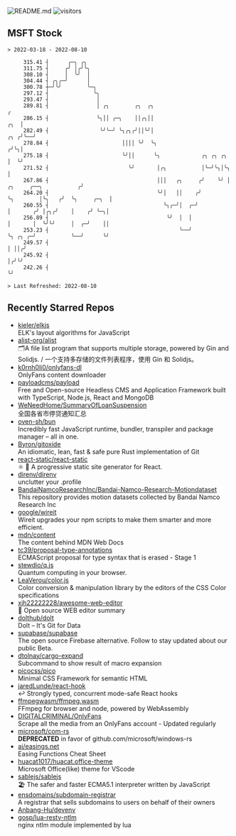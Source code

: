 ![README.md](https://github.com/Gerhut/Gerhut/workflows/README.md/badge.svg)
![visitors](https://visitors.vercel.app/Gerhut/Gerhut?token=8cf69d1f6813d272ef062726b6070c9be4ff72038cfe5a7ded7384a8da65d866)

## MSFT Stock

```
> 2022-03-18 - 2022-08-10

     315.41 ┤      ╭─╮ ╭╮                                                                                        
     311.75 ┤     ╭╯ │╭╯╰╮                                                                                       
     308.10 ┤     │  ╰╯  │                                                                                       
     304.44 ┤ ╭╮╭─╯      │                                                                                       
     300.78 ┼─╯╰╯        ╰─╮                                                                                     
     297.12 ┤              ╰╮                                                                                    
     293.47 ┤               │                                                                                    
     289.81 ┤               │ ╭╮        ╭╮  ╭╮                                                                 ╭ 
     286.15 ┤               ╰╮││ ╭─╮    ││╭╮││                                                             ╭╮  │ 
     282.49 ┤                ╰╯╰─╯ ╰╮╭╮╭╯││╰╯│                                                         ╭╮ ╭╯╰──╯ 
     278.84 ┤                       ││││ ╰╯  ╰╮                                                       ╭╯╰╮│      
     275.18 ┤                       ╰╯││      ╰╮             ╭╮ ╭╮ ╭╮                                 │  ╰╯      
     271.52 ┤                         ╰╯       │╭╮           │╰─╯╰╮│╰╮                                │          
     267.86 ┤                                  │││   ╭╮     ╭╯    ╰╯ │         ╭╮     ╭──╮           ╭╯          
     264.20 ┤                                  ╰╯│   ││    ╭╯        ╰╮        │╰╮   ╭╯  ╰╮     ╭─╮  │           
     260.55 ┤                                    ╰╮╭─╯│  ╭─╯          │       ╭╯ │╭╮╭╯    │    ╭╯ ╰─╮│           
     256.89 ┤                                     ╰╯  │  │            │       │  ╰╯╰╯     │  ╭─╯    ││           
     253.23 ┤                                         ╰──╯            ╰╮ ╭╮ ╭─╯           ╰──╯      ╰╯           
     249.57 ┤                                                          │ ││╭╯                                    
     245.92 ┤                                                          │╭╯╰╯                                     
     242.26 ┤                                                          ╰╯                                        

> Last Refreshed: 2022-08-10
```

## Recently Starred Repos

- [kieler/elkjs](https://github.com/kieler/elkjs)  
  ELK's layout algorithms for JavaScript
- [alist-org/alist](https://github.com/alist-org/alist)  
  🗂️A file list program that supports multiple storage, powered by Gin and Solidjs. / 一个支持多存储的文件列表程序，使用 Gin 和 Solidjs。
- [k0rnh0li0/onlyfans-dl](https://github.com/k0rnh0li0/onlyfans-dl)  
  OnlyFans content downloader
- [payloadcms/payload](https://github.com/payloadcms/payload)  
  Free and Open-source Headless CMS and Application Framework built with TypeScript, Node.js, React and MongoDB
- [WeNeedHome/SummaryOfLoanSuspension](https://github.com/WeNeedHome/SummaryOfLoanSuspension)  
  全国各省市停贷通知汇总
- [oven-sh/bun](https://github.com/oven-sh/bun)  
  Incredibly fast JavaScript runtime, bundler, transpiler and package manager – all in one.
- [Byron/gitoxide](https://github.com/Byron/gitoxide)  
  An idiomatic, lean, fast & safe pure Rust implementation of Git
- [react-static/react-static](https://github.com/react-static/react-static)  
  ⚛️ 🚀 A progressive static site generator for React.
- [direnv/direnv](https://github.com/direnv/direnv)  
  unclutter your .profile
- [BandaiNamcoResearchInc/Bandai-Namco-Research-Motiondataset](https://github.com/BandaiNamcoResearchInc/Bandai-Namco-Research-Motiondataset)  
  This repository provides motion datasets collected by Bandai Namco Research Inc
- [google/wireit](https://github.com/google/wireit)  
  Wireit upgrades your npm scripts to make them smarter and more efficient.
- [mdn/content](https://github.com/mdn/content)  
  The content behind MDN Web Docs
- [tc39/proposal-type-annotations](https://github.com/tc39/proposal-type-annotations)  
  ECMAScript proposal for type syntax that is erased - Stage 1
- [stewdio/q.js](https://github.com/stewdio/q.js)  
  Quantum computing in your browser.
- [LeaVerou/color.js](https://github.com/LeaVerou/color.js)  
  Color conversion & manipulation library by the editors of the CSS Color specifications
- [xjh22222228/awesome-web-editor](https://github.com/xjh22222228/awesome-web-editor)  
  🔨  Open source WEB editor summary
- [dolthub/dolt](https://github.com/dolthub/dolt)  
  Dolt – It's Git for Data
- [supabase/supabase](https://github.com/supabase/supabase)  
  The open source Firebase alternative. Follow to stay updated about our public Beta.
- [dtolnay/cargo-expand](https://github.com/dtolnay/cargo-expand)  
  Subcommand to show result of macro expansion
- [picocss/pico](https://github.com/picocss/pico)  
  Minimal CSS Framework for semantic HTML
- [jaredLunde/react-hook](https://github.com/jaredLunde/react-hook)  
  ↩ Strongly typed, concurrent mode-safe React hooks
- [ffmpegwasm/ffmpeg.wasm](https://github.com/ffmpegwasm/ffmpeg.wasm)  
  FFmpeg for browser and node, powered by WebAssembly
- [DIGITALCRIMINAL/OnlyFans](https://github.com/DIGITALCRIMINAL/OnlyFans)  
  Scrape all the media from an OnlyFans account - Updated regularly
- [microsoft/com-rs](https://github.com/microsoft/com-rs)  
  **DEPRECATED** in favor of github.com/microsoft/windows-rs
- [ai/easings.net](https://github.com/ai/easings.net)  
  Easing Functions Cheat Sheet
- [huacat1017/huacat.office-theme](https://github.com/huacat1017/huacat.office-theme)  
  Microsoft Office(like) theme for VScode
- [sablejs/sablejs](https://github.com/sablejs/sablejs)  
  🏖️ The safer and faster ECMA5.1 interpreter written by JavaScript
- [ensdomains/subdomain-registrar](https://github.com/ensdomains/subdomain-registrar)  
  A registrar that sells subdomains to users on behalf of their owners
- [Anbang-Hu/devenv](https://github.com/Anbang-Hu/devenv)  
- [gosp/lua-resty-ntlm](https://github.com/gosp/lua-resty-ntlm)  
  nginx ntlm module implemented by lua
